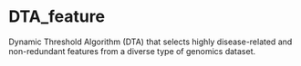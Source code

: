 # DTA_feature
Dynamic Threshold Algorithm (DTA) that selects highly disease-related and non-redundant features from a diverse type of genomics dataset.
